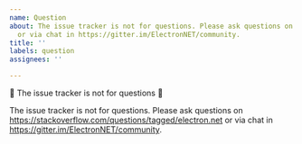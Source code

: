 ```yaml
---
name: Question
about: The issue tracker is not for questions. Please ask questions on https://stackoverflow.com/questions/tagged/electron.net
  or via chat in https://gitter.im/ElectronNET/community.
title: ''
labels: question
assignees: ''

---
```


🚨 The issue tracker is not for questions 🚨

The issue tracker is not for questions. Please ask questions on https://stackoverflow.com/questions/tagged/electron.net or via chat in https://gitter.im/ElectronNET/community.
